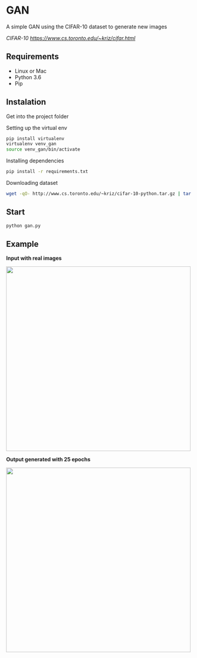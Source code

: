 # GAN
A simple GAN using the CIFAR-10 dataset to generate new images

*CIFAR-10*
*https://www.cs.toronto.edu/~kriz/cifar.html*

## Requirements
* Linux or Mac
* Python 3.6
* Pip

## Instalation
Get into the project folder

Setting up the virtual env
```bash
pip install virtualenv
virtualenv venv_gan
source venv_gan/bin/activate
```

Installing dependencies
```bash
pip install -r requirements.txt
```

Downloading dataset 
```bash
wget -qO- http://www.cs.toronto.edu/~kriz/cifar-10-python.tar.gz | tar xvz -C data/
```

## Start 

```bash
python gan.py
```

## Example

**Input with real images**


<img src="https://i.imgur.com/BrtvDmt.png" width="500">

**Output generated with 25 epochs**


<img src="https://i.imgur.com/vbOhdSo.png" width="500">


